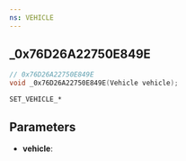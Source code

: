 ```yaml
---
ns: VEHICLE
---
```

## _0x76D26A22750E849E

```c
// 0x76D26A22750E849E
void _0x76D26A22750E849E(Vehicle vehicle);
```

```
SET_VEHICLE_*
```

## Parameters
* **vehicle**: 

